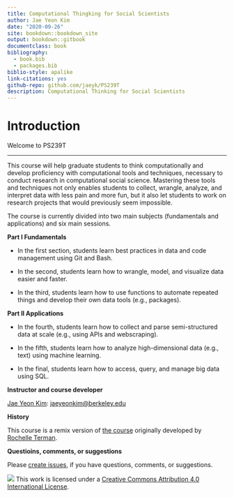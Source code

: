 ```yaml
--- 
title: Computational Thingking for Social Scientists
author: Jae Yeon Kim
date: "2020-09-26"
site: bookdown::bookdown_site
output: bookdown::gitbook
documentclass: book
bibliography:
  - book.bib
  - packages.bib
biblio-style: apalike
link-citations: yes
github-repo: github.com/jaeyk/PS239T
description: Computational Thinking for Social Scientists
---
```


# Introduction

Welcome to PS239T

___

This course will help graduate students to think computationally and develop proficiency with computational tools and techniques, necessary to conduct research in computational social science. Mastering these tools and techniques not only enables students to collect, wrangle, analyze, and interpret data with less pain and more fun, but it also let students to work on research projects that would previously seem impossible.

The course is currently divided into two main subjects (fundamentals and applications) and six main sessions. 

**Part I Fundamentals**

- In the first section, students learn best practices in data and code management using Git and Bash. 

- In the second, students learn how to wrangle, model, and visualize data easier and faster. 

- In the third, students learn how to use functions to automate repeated things and develop their own data tools (e.g., packages). 

**Part II Applications**

- In the fourth, students learn how to collect and parse semi-structured data at scale (e.g., using APIs and webscraping). 

- In the fifth, students learn how to analyze high-dimensional data (e.g., text) using machine learning. 

- In the final, students learn how to access, query, and manage big data using SQL. 


**Instructor and course developer**

[Jae Yeon Kim](https://jaeyk.github.io/): jaeyeonkim@berkeley.edu

**History**

This course is a remix version of [the course](https://github.com/rochelleterman/PS239T) originally developed by [Rochelle Terman](https://github.com/rochelleterman).

**Questioins, comments, or suggestions**

Please [create issues](https://github.com/jaeyk/PS239T/issues), if you have questions, comments, or suggestions.

![](https://i.creativecommons.org/l/by/4.0/88x31.png) This work is licensed under a [Creative Commons Attribution 4.0 International License](https://creativecommons.org/licenses/by/4.0/).
